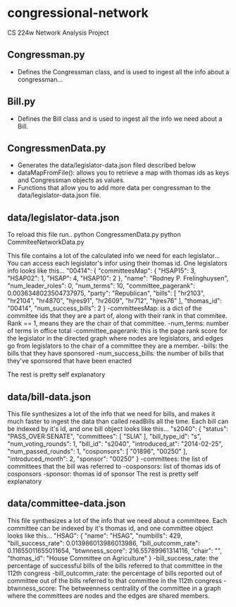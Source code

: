 congressional-network
=====================

CS 224w Network Analysis Project

Congressman.py
--------------
- Defines the Congressman class, and is used to ingest all the info about a congressman...


Bill.py
-------
- Defines the Bill class and is used to ingest all the info we need about a Bill.


CongressmenData.py
-----------------
- Generates the data/legislator-data.json filed described below
- dataMapFromFile(): allows you to retrieve a map with thomas ids as keys and Congressman objects as values.
- Functions that allow you to add more data per congressman to the data/legislator-data.json file.


data/legislator-data.json
--------------------------
To reload this file run..
  python CongressmenData.py
  python CommiteeNetworkData.py

This file contains a lot of the calculated info we need for each legislator...
You can access each legislator's infor using their thomas id.
One legislators info looks like this...
  "00414": {
    "committeesMap": {
      "HSAP15": 3,
      "HSAP02": 1,
      "HSAP": 4,
      "HSAP10": 2
    },
    "name": "Rodney P. Frelinghuysen",
    "num_leader_roles": 0,
    "num_terms": 10,
    "committee_pagerank": 0.0036348023504737975,
    "party": "Republican",
    "bills": [
      "hr2103",
      "hr2104",
      "hr4870",
      "hjres91",
      "hr2609",
      "hr712",
      "hjres76"
    ],
    "thomas_id": "00414",
    "num_success_bills": 2
  }
-committeesMap: is a dict of the committee ids that they are a part of, along with
their rank in that commitee. Rank == 1, means they are the chair of that committee.
-num_terms: number of terms in office total
-committee_pagerank: this is the page rank score for the legislator in the directed graph
where nodes are legislators, and edges go from legislators to the chair of a committee they are a member.
-bills: the bills that they have sponsored
-num_success_bills: the number of bills that they've sponsored that have been enacted

The rest is pretty self explanatory



data/bill-data.json
-------------------
This file synthesizes a lot of the info that we need for bills, and makes it much
faster to ingest the data than called readBills all the time.
Each bill can be indexed by it's id, and one bill object looks like this...
  "s2040": {
    "status": "PASS_OVER:SENATE",
    "committees": [
      "SLIA"
    ],
    "bill_type_id": "s",
    "num_voting_rounds": 1,
    "bill_id": "s2040",
    "introduced_at": "2014-02-25",
    "num_passed_rounds": 1,
    "cosponsors": [
      "01896",
      "00250"
    ],
    "introduced_month": 2,
    "sponsor": "00250"
  }
-committees: the list of committees that the bill was referred to
-cosponsors: list of thomas ids of cosponsors
-sponsor: thomas id of sponsor
The rest is pretty self explanatory


data/committee-data.json
------------------------
This file synthesizes a lot of the info that we need about a commiteee.
Each committee can be indexed by it's thomas id, and one committee object looks like this...
  "HSAG": {
    "name": "HSAG",
    "numbills": 429,
    "bill_success_rate": 0.013986013986013986,
    "bill_outcomm_rate": 0.11655011655011654,
    "btwnness_score": 216.55789961314116,
    "chair": "",
    "thomas_id": "House Committee on Agriculture"
  }
-bill_success_rate: the percentage of successful bills of the bills referred to that committee in the 112th congress
-bill_outcomm_rate: the percentage of bills reported out of committee out of the bills referred to that
committee in the 112th congress
-btwnness_score: The betweenness centrality of the committee in a graph where the committees are nodes
and the edges are shared members.




